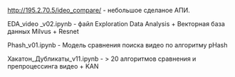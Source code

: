 http://195.2.70.5/ideo_compare/ - небольшое сделаное АПИ.

EDA_video _v02.ipynb - файл Еxploration Data Analysis + Векторная база данных Milvus + Resnet

Phash_v01.ipynb - Модель сравнения поиска видео по алгоритму pHash

Хакатон_Дубликаты_v11.ipynb - > 20 алгоритмов сравнения и препроцессинга видео + KAN

